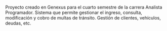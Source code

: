 Proyecto creado en Genexus para el cuarto semestre de la carrera Analista Programador.
Sistema que permite gestionar el ingreso, consulta, modificación y cobro de multas de tránsito.
Gestión de clientes, vehículos, deudas, etc.
